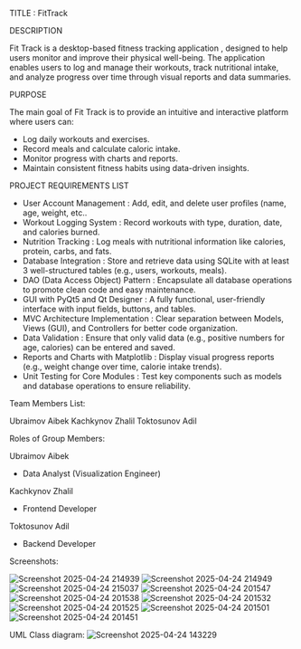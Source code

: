 TITLE : FitTrack

DESCRIPTION 

Fit Track is a desktop-based fitness tracking application , designed to help users monitor and improve their physical well-being. The application enables users to log and manage their workouts, track nutritional intake, and analyze progress over time through visual reports and data summaries.

PURPOSE

The main goal of Fit Track is to provide an intuitive and interactive platform where users can:
* Log daily workouts and exercises.
*  Record meals and calculate caloric intake.
* Monitor progress with charts and reports.
* Maintain consistent fitness habits using data-driven insights.

PROJECT REQUIREMENTS LIST 

* User Account Management : Add, edit, and delete user profiles (name, age, weight, etc..
* Workout Logging System : Record workouts with type, duration, date, and calories burned.
* Nutrition Tracking : Log meals with nutritional information like calories, protein, carbs, and fats.
* Database Integration : Store and retrieve data using SQLite with at least 3 well-structured tables (e.g., users, workouts, meals).
* DAO (Data Access Object) Pattern :
Encapsulate all database operations to promote clean code and easy maintenance.
* GUI with PyQt5 and Qt Designer : A fully functional, user-friendly interface with input fields, buttons, and tables.
* MVC Architecture Implementation : Clear separation between Models, Views (GUI), and Controllers for better code organization.
* Data Validation : Ensure that only valid data (e.g., positive numbers for age, calories) can be entered and saved.
* Reports and Charts with Matplotlib : Display visual progress reports (e.g., weight change over time, calorie intake trends).
* Unit Testing for Core Modules : Test key components such as models and database operations to ensure reliability.

Team Members List: 

Ubraimov Aibek
Kachkynov Zhalil
Toktosunov Adil

Roles of Group Members:

Ubraimov Aibek 
* Data Analyst (Visualization Engineer)
  
Kachkynov Zhalil
* Frontend Developer
  
Toktosunov Adil
* Backend Developer

Screenshots: 

![Screenshot 2025-04-24 214939](https://github.com/user-attachments/assets/18754990-250d-4725-9665-fcef75b5e911)
![Screenshot 2025-04-24 214949](https://github.com/user-attachments/assets/9e883bd2-56f1-4a82-a64a-d5d6b14f45e3)
![Screenshot 2025-04-24 215037](https://github.com/user-attachments/assets/77cd2382-8357-4e38-b7fd-389720e51f53)
![Screenshot 2025-04-24 201547](https://github.com/user-attachments/assets/57d3257b-49e4-4b8d-a63c-e5c7870a24b3)
![Screenshot 2025-04-24 201538](https://github.com/user-attachments/assets/5976fd14-4517-44f2-9d4f-8d8a2acdb059)
![Screenshot 2025-04-24 201532](https://github.com/user-attachments/assets/a79bf77d-76ef-400f-a2a9-097e9e91c8ac)
![Screenshot 2025-04-24 201525](https://github.com/user-attachments/assets/10f51914-ae0f-4afb-a559-f9965fb0fad3)
![Screenshot 2025-04-24 201501](https://github.com/user-attachments/assets/e34245f2-4ccb-4ea2-9960-a49b0ab887fb)
![Screenshot 2025-04-24 201451](https://github.com/user-attachments/assets/f9d6091d-46d8-4503-8dc1-3fe068c24338)

UML Class diagram:
![Screenshot 2025-04-24 143229](https://github.com/user-attachments/assets/4393e3e1-8a25-4252-a4d7-f60f052f9387)





















